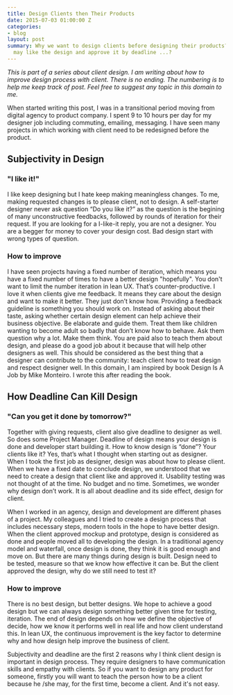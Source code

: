 ```yaml
---
title: Design Clients then Their Products
date: 2015-07-03 01:00:00 Z
categories:
- blog
layout: post
summary: Why we want to design clients before designing their products? Because they
  may like the design and approve it by deadline ...?
---
```


<em>This is part of a series about client design. I am writing about how to improve design process with client. There is no ending. The numbering is to help me keep track of post. Feel free to suggest any topic in this domain to me.</em>

When started writing this post, I was in a transitional period moving from digital agency to product company. I spent 9 to 10 hours per day for my designer job including commuting, emailing, messaging. I have seen many projects in which working with client need to be redesigned before the product.

## Subjectivity in Design

### "I like it!"

I like keep designing but I hate keep making meaningless changes. To me, making requested changes is to please client, not to design. A self-starter designer never ask question “Do you like it?” as the question is the begining of many unconstructive feedbacks, followed by rounds of iteration for their request. If you are looking for a I-like-it reply, you are not a designer. You are a begger for money to cover your design cost. Bad design start with wrong types of question.

### How to improve

I have seen projects having a fixed number of iteration, which means you have a fixed number of times to have a better design "hopefully". You don't want to limit the number iteration in lean UX. That’s counter-productive. I love it when clients give me feedback. It means they care about the design and want to make it better. They just don’t know how. Providing a feedback guideline is something you should work on. Instead of asking about their taste, asking whether certain design element can help achieve their business objective. Be elaborate and guide them. Treat them like children wanting to become adult so badly that don’t know how to behave. Ask them question why a lot. Make them think. You are paid also to teach them about design, and please do a good job about it because that will help other designers as well. This should be considered as the best thing that a designer can contribute to the community: teach client how to treat design and respect designer well. In this domain, I am inspired by book Design Is A Job by Mike Monteiro. I wrote this after reading the book.

## How Deadline Can Kill Design

### "Can you get it done by tomorrow?"

Together with giving requests, client also give deadline to designer as well. So does some Project Manager. Deadline of design means your design is done and developer start building it. How to know design is “done”? Your clients like it? Yes, that’s what I thought when starting out as designer. When I took the first job as designer, design was about how to please client. When we have a fixed date to conclude design, we understood that we need to create a design that client like and approved it. Usability testing was not thought of at the time. No budget and no time. Sometimes, we wonder why design don’t work. It is all about deadline and its side effect, design for client. 

When I worked in an agency, design and development are different phases of a project. My colleagues and I tried to create a design process that includes necessary steps, modern tools in the hope to have better design. When the client approved mockup and prototype, design is considered as done and people moved all to developing the design. In a traditional agency model and waterfall, once design is done, they think it is good enough and move on. But there are many things during design is built. Design need to be tested, measure so that we know how effective it can be. But the client approved the design, why do we still need to test it? 

### How to improve

There is no best design, but better designs. We hope to achieve a good design but we can always design something better given time for testing, iteration. The end of design depends on how we define the objective of decide, how we know it performs well in real life and how client understand this. In lean UX, the continuous improvement is the key factor to determine why and how design help improve the business of client.

Subjectivity and deadline are the first 2 reasons why I think client design is important in design process. They require designers to have communication skills and empathy with clients. So if you want to design any product for someone, firstly you will want to teach the person how to be a client because he /she may, for the first time, become a client. And it's not easy.


